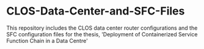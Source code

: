 # CLOS-Data-Center-and-SFC-Files
This repository includes the CLOS data center router configurations and the SFC configuration files for the thesis, 'Deployment of Containerized Service Function Chain in a Data Centre'
